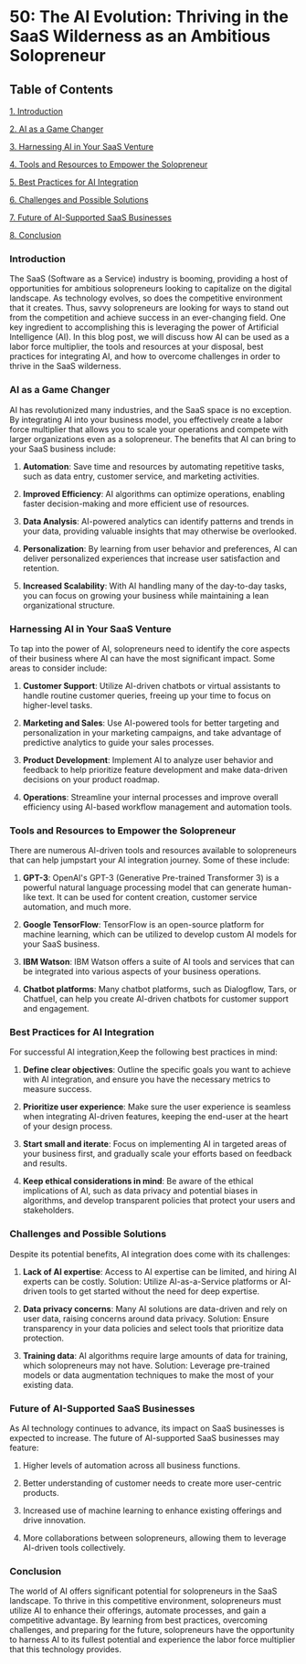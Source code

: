 # 50: The AI Evolution: Thriving in the SaaS Wilderness as an Ambitious Solopreneur

## Table of Contents

[1. Introduction](#introduction)

[2. AI as a Game Changer](#AI-as-a-Game-Changer)

[3. Harnessing AI in Your SaaS Venture](#Harnessing-AI-in-Your-SaaS-Venture)

[4. Tools and Resources to Empower the Solopreneur](#Tools-and-Resources-to-Empower-the-Solopreneur)

[5. Best Practices for AI Integration](#Best-Practices-for-AI-Integration)

[6. Challenges and Possible Solutions](#Challenges-and-Possible-Solutions)

[7. Future of AI-Supported SaaS Businesses](#Future-of-AI-Supported-SaaS-Businesses)

[8. Conclusion](#Conclusion)

### Introduction <a name="introduction"></a>

The SaaS (Software as a Service) industry is booming, providing a host of opportunities for ambitious solopreneurs looking to capitalize on the digital landscape. As technology evolves, so does the competitive environment that it creates. Thus, savvy solopreneurs are looking for ways to stand out from the competition and achieve success in an ever-changing field. One key ingredient to accomplishing this is leveraging the power of Artificial Intelligence (AI). In this blog post, we will discuss how AI can be used as a labor force multiplier, the tools and resources at your disposal, best practices for integrating AI, and how to overcome challenges in order to thrive in the SaaS wilderness.

### AI as a Game Changer <a name="AI-as-a-Game-Changer"></a>

AI has revolutionized many industries, and the SaaS space is no exception. By integrating AI into your business model, you effectively create a labor force multiplier that allows you to scale your operations and compete with larger organizations even as a solopreneur. The benefits that AI can bring to your SaaS business include:

1. **Automation**: Save time and resources by automating repetitive tasks, such as data entry, customer service, and marketing activities.

2. **Improved Efficiency**: AI algorithms can optimize operations, enabling faster decision-making and more efficient use of resources.

3. **Data Analysis**: AI-powered analytics can identify patterns and trends in your data, providing valuable insights that may otherwise be overlooked.

4. **Personalization**: By learning from user behavior and preferences, AI can deliver personalized experiences that increase user satisfaction and retention.

5. **Increased Scalability**: With AI handling many of the day-to-day tasks, you can focus on growing your business while maintaining a lean organizational structure.

### Harnessing AI in Your SaaS Venture <a name="Harnessing-AI-in-Your-SaaS-Venture"></a>

To tap into the power of AI, solopreneurs need to identify the core aspects of their business where AI can have the most significant impact. Some areas to consider include:

1. **Customer Support**: Utilize AI-driven chatbots or virtual assistants to handle routine customer queries, freeing up your time to focus on higher-level tasks.

2. **Marketing and Sales**: Use AI-powered tools for better targeting and personalization in your marketing campaigns, and take advantage of predictive analytics to guide your sales processes.

3. **Product Development**: Implement AI to analyze user behavior and feedback to help prioritize feature development and make data-driven decisions on your product roadmap.

4. **Operations**: Streamline your internal processes and improve overall efficiency using AI-based workflow management and automation tools.

### Tools and Resources to Empower the Solopreneur <a name="Tools-and-Resources-to-Empower-the-Solopreneur"></a>

There are numerous AI-driven tools and resources available to solopreneurs that can help jumpstart your AI integration journey. Some of these include:

1. **GPT-3**: OpenAI's GPT-3 (Generative Pre-trained Transformer 3) is a powerful natural language processing model that can generate human-like text. It can be used for content creation, customer service automation, and much more.

2. **Google TensorFlow**: TensorFlow is an open-source platform for machine learning, which can be utilized to develop custom AI models for your SaaS business.

3. **IBM Watson**: IBM Watson offers a suite of AI tools and services that can be integrated into various aspects of your business operations.

4. **Chatbot platforms**: Many chatbot platforms, such as Dialogflow, Tars, or Chatfuel, can help you create AI-driven chatbots for customer support and engagement.

### Best Practices for AI Integration <a name="Best-Practices-for-AI-Integration"></a>

For successful AI integration,Keep the following best practices in mind:

1. **Define clear objectives**: Outline the specific goals you want to achieve with AI integration, and ensure you have the necessary metrics to measure success.

2. **Prioritize user experience**: Make sure the user experience is seamless when integrating AI-driven features, keeping the end-user at the heart of your design process.

3. **Start small and iterate**: Focus on implementing AI in targeted areas of your business first, and gradually scale your efforts based on feedback and results.

4. **Keep ethical considerations in mind**: Be aware of the ethical implications of AI, such as data privacy and potential biases in algorithms, and develop transparent policies that protect your users and stakeholders.

### Challenges and Possible Solutions <a name="Challenges-and-Possible-Solutions"></a>

Despite its potential benefits, AI integration does come with its challenges:

1. **Lack of AI expertise**: Access to AI expertise can be limited, and hiring AI experts can be costly. Solution: Utilize AI-as-a-Service platforms or AI-driven tools to get started without the need for deep expertise.

2. **Data privacy concerns**: Many AI solutions are data-driven and rely on user data, raising concerns around data privacy. Solution: Ensure transparency in your data policies and select tools that prioritize data protection.

3. **Training data**: AI algorithms require large amounts of data for training, which solopreneurs may not have. Solution: Leverage pre-trained models or data augmentation techniques to make the most of your existing data.

### Future of AI-Supported SaaS Businesses <a name="Future-of-AI-Supported-SaaS-Businesses"></a>

As AI technology continues to advance, its impact on SaaS businesses is expected to increase. The future of AI-supported SaaS businesses may feature:

1. Higher levels of automation across all business functions.

2. Better understanding of customer needs to create more user-centric products.

3. Increased use of machine learning to enhance existing offerings and drive innovation.

4. More collaborations between solopreneurs, allowing them to leverage AI-driven tools collectively.

### Conclusion <a name="Conclusion"></a>

The world of AI offers significant potential for solopreneurs in the SaaS landscape. To thrive in this competitive environment, solopreneurs must utilize AI to enhance their offerings, automate processes, and gain a competitive advantage. By learning from best practices, overcoming challenges, and preparing for the future, solopreneurs have the opportunity to harness AI to its fullest potential and experience the labor force multiplier that this technology provides.